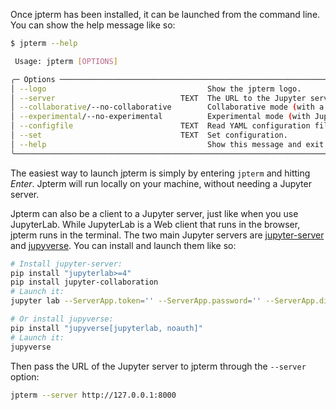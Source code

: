 Once jpterm has been installed, it can be launched from the command line. You can show the help message like so:

```bash
$ jpterm --help

 Usage: jpterm [OPTIONS]

╭─ Options ─────────────────────────────────────────────────────────────────────╮
│ --logo                                    Show the jpterm logo.               │
│ --server                            TEXT  The URL to the Jupyter server.      │
│ --collaborative/--no-collaborative        Collaborative mode (with a server). │
│ --experimental/--no-experimental          Experimental mode (with Jupyverse). │
│ --configfile                        TEXT  Read YAML configuration file.       │
│ --set                               TEXT  Set configuration.                  │
│ --help                                    Show this message and exit.         │
╰───────────────────────────────────────────────────────────────────────────────╯
```

The easiest way to launch jpterm is simply by entering `jpterm` and hitting *Enter*. Jpterm will run locally on your machine, without needing a Jupyter server.

Jpterm can also be a client to a Jupyter server, just like when you use JupyterLab. While JupyterLab is a Web client that runs in the browser, jpterm runs in the terminal. The two main Jupyter servers are [jupyter-server](https://github.com/jupyter-server/jupyter_server) and [jupyverse](https://github.com/jupyter-server/jupyverse). You can install and launch them like so:

```bash
# Install jupyter-server:
pip install "jupyterlab>=4"
pip install jupyter-collaboration
# Launch it:
jupyter lab --ServerApp.token='' --ServerApp.password='' --ServerApp.disable_check_xsrf=True --no-browser --port=8000

# Or install jupyverse:
pip install "jupyverse[jupyterlab, noauth]"
# Launch it:
jupyverse
```

Then pass the URL of the Jupyter server to jpterm through the `--server` option:

```bash
jpterm --server http://127.0.0.1:8000
```
